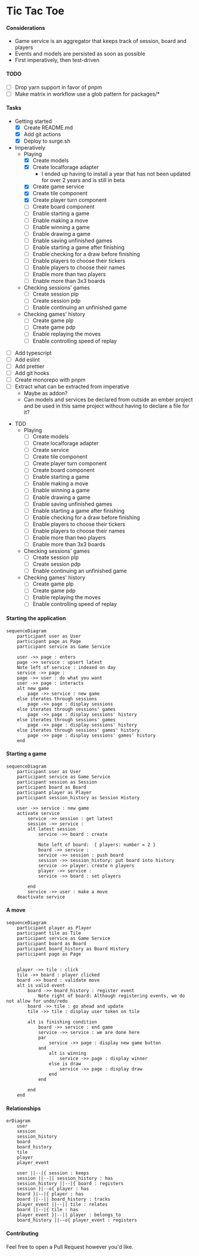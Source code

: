 # Tic Tac Toe

#### Considerations

- Game service is an aggregator that keeps track of session, board and players
- Events and models are persisted as soon as possible
- First imperatively, then test-driven

#### TODO
- [ ] Drop yarn support in favor of pnpm
- [ ] Make matrix in workflow use a glob pattern for packages/*

#### Tasks
- Getting started
    - [x] Create README.md
    - [x] Add git actions
    - [x] Deploy to surge.sh
- Imperatively
    - Playing
        - [x] Create models
        - [x] Create localforage adapter
          - I ended up having to install a year that has not been updated for over 2 years and is still in beta
        - [x] Create game service
        - [x] Create tile component
        - [x] Create player turn component
        - [ ] Create board component
        - [ ] Enable starting a game
        - [ ] Enable making a move
        - [ ] Enable winning a game
        - [ ] Enable drawing a game
        - [ ] Enable saving unfinished games
        - [ ] Enable starting a game after finishing
        - [ ] Enable checking for a draw before finishing
        - [ ] Enable players to choose their tickers
        - [ ] Enable players to choose their names
        - [ ] Enable more than two players
        - [ ] Enable more than 3x3 boards
    - Checking sessions' games
        - [ ] Create session plp
        - [ ] Create session pdp
        - [ ] Enable continuing an unfinished game
    - Checking games' history
        - [ ] Create game plp
        - [ ] Create game pdp
        - [ ] Enable replaying the moves
        - [ ] Enable controlling speed of replay
- [ ] Add typescript
- [ ] Add eslint
- [ ] Add prettier
- [ ] Add git hooks
- [ ] Create monorepo with pnpm
- [ ] Extract what can be extracted from imperative
    - Maybe as addon?
    - Can models and services be declared from outside an ember project and be used in this same project without having to declare a file for it?
- TDD
    - Playing
        - [ ] Create models
        - [ ] Create localforage adapter
        - [ ] Create service
        - [ ] Create tile component
        - [ ] Create player turn component
        - [ ] Create board component
        - [ ] Enable starting a game
        - [ ] Enable making a move
        - [ ] Enable winning a game
        - [ ] Enable drawing a game
        - [ ] Enable saving unfinished games
        - [ ] Enable starting a game after finishing
        - [ ] Enable checking for a draw before finishing
        - [ ] Enable players to choose their tickers
        - [ ] Enable players to choose their names
        - [ ] Enable more than two players
        - [ ] Enable more than 3x3 boards
    - Checking sessions' games
        - [ ] Create session plp
        - [ ] Create session pdp
        - [ ] Enable continuing an unfinished game
    - Checking games' history
        - [ ] Create game plp
        - [ ] Create game pdp
        - [ ] Enable replaying the moves
        - [ ] Enable controlling speed of replay

#### Starting the application

```mermaid
sequenceDiagram
	participant user as User
	participant page as Page
	participant service as Game Service
	
	user ->> page : enters
	page ->> service : upsert latest
	Note left of service : indexed on day
	service ->> page : 
	page ->> user : do what you want
	user ->> page : interacts
	alt new game
		page ->> service : new game
	else iterates through sessions
		page ->> page : display sessions
	else iterates through sessions' games
		page ->> page : display sessions' history
	else iterates through sessions' games
		page ->> page : display sessions' history
	else iterates through sessions' games' history
		page ->> page : display sessions' games' history
	end
```

#### Starting a game

```mermaid
sequenceDiagram
	participant user as User
	participant service as Game Service
	participant session as Session
	participant board as Board
	participant player as Player
	participant session_history as Session History

	user ->> service : new game
	activate service
		service ->> session : get latest
		session ->> service : 
		alt latest session
			service ->> board : create
			
			Note left of board:  { players: number = 2 }
			board ->> service : 
			service ->> session : push board 
			session ->> session_history: put board into history
			service ->> player: create n players
			player ->> service : 
			service ->> board : set players
			
		end
		service ->> user : make a move
	deactivate service	
```

#### A move

```mermaid
sequenceDiagram
	participant player as Player
	participant tile as Tile
	participant service as Game Service
	participant board as Board
	participant board_history as Board History
	participant page as Page
	
	
	player ->> tile : click
	tile ->> board : player clicked
	board ->> board : validate move
	alt is valid event
		board ->> board_history : register event
			Note right of board: Although registering events, we do not allow for undo/redo
		board ->> tile : go ahead and update
		tile ->> tile : display user token on tile

		alt is finishing condition
			board ->> service : end game
			service ->> service : we are done here
			par
				service ->> page : display new game button
			and
				alt is winning
					service ->> page : display winner
				else is draw
					service ->> page : display draw
				end
			end

		end
	end
```

#### Relationships

```mermaid
erDiagram
	user
	session
	session_history
	board
	board_history
	tile
	player
	player_event

	user ||--|{ session : keeps
	session ||--|| session_history : has
	session_history ||--|{ board : registers
	session }|--o{ player : has
	board }|--|{ player : has
	board ||--|| board_history : tracks
	player_event ||--|| tile : relates
	board ||--|{ tile : has
	player_event }|--|| player : belongs_to
	board_history ||--o{ player_event : registers
```

#### Contributing

Feel free to open a Pull Request however you'd like.
